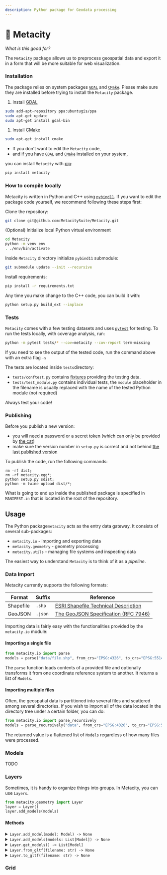 ```yaml
---
description: Python package for Geodata processing
---
```


# 🌆 Metacity

_What is this good for?_

The `Metacity` package allows us to preprocess geospatial data and export it in a form that will be more suitable for web visualization.&#x20;

### Installation

The package relies on system packages [`GDAL`](https://gdal.org) and [`CMake`](https://cmake.org). Please make sure they are installed before trying to install the `Metacity` package.

1. Install [GDAL](https://mothergeo-py.readthedocs.io/en/latest/development/how-to/gdal-ubuntu-pkg.html)

```bash
sudo add-apt-repository ppa:ubuntugis/ppa
sudo apt-get update
sudo apt-get install gdal-bin
```

1. Install [CMake](https://cmake.org/download/)

```bash
sudo apt-get install cmake
```

* If you don't want to edit the `Metacity` code,
* and if you have [`GDAL`](https://gdal.org) and [`CMake`](https://cmake.org) installed on your system,

you can install `Metacity` with [pip](https://pypi.org/project/metacity/):

```bash
pip install metacity
```

### How to compile locally

Metacity is written in Python and C++ using [`pybind11`](https://github.com/pybind/pybind11). If you want to edit the package code yourself, we recommend following these steps first:&#x20;

Clone the repository:

```bash
git clone git@github.com:MetacitySuite/Metacity.git
```

(Optional) Initialize local Python virtual environment

```bash
cd Metacity
python -m venv env
. ./env/bin/activate
```

Inside `Metacity` directory initialize `pybind11` submodule:

```bash
git submodule update --init --recursive
```

Install requirements:

```bash
pip install -r requirements.txt
```

Any time you make change to the C++ code, you can build it with:

```bash
python setup.py build_ext --inplace
```

### Tests

`Metacity` comes with a few testing datasets and uses [`pytest`](https://docs.pytest.org/en/7.1.x/) for testing. To run the tests locally, with coverage analysis, run:

```bash
python -m pytest tests/* --cov=metacity --cov-report term-missing
```

If you need to see the output of the tested code, run the command above with an extra flag `-s`

The tests are located inside `tests`directory:

* `tests/conftest.py` contains [fixtures](https://docs.pytest.org/en/6.2.x/fixture.html) providing the testing data.
* `tests/test_module.py` contains individual tests, the `module` placeholder in the filename is usually replaced with the name of the tested Python module (not required)

Always test your code!

### Publishing

Before you publish a new version:

* you will need a password or a secret token (which can only be provided by [the cat](https://github.com/vojtatom))
* make sure the version number in `setup.py` is correct and not behind [the last published version](https://pypi.org/project/metacity/)

To publish the code, run the following commands:

```
rm -rf dist;
rm -rf metacity.egg*;
python setup.py sdist; 
python -m twine upload dist/*;
```

What is going to end up inside the published package is specified in `MANIFEST.in` that is located in the root of the repository.

## Usage

The Python package`metacity` acts as the entry data gateway. It consists of several sub-packages:

* `metacity.io` - importing and exporting data
* `metacity.geometry` - geometry processing
* `metacity.utils` - managing file systems and inspecting data

The easiest way to understand `Metacity` is to think of it as a _pipeline_.

### Data Import

Metacity currently supports the following formats:

| Format    | Suffix  | Reference                                                                                                                                             |
| --------- | ------- | ----------------------------------------------------------------------------------------------------------------------------------------------------- |
| Shapefile | `.shp`  | [ESRI Shapefile Technical Description](https://www.esri.com/content/dam/esrisites/sitecore-archive/Files/Pdfs/library/whitepapers/pdfs/shapefile.pdf) |
| GeoJSON   | `.json` | [The GeoJSON Specification (RFC 7946)](https://geojson.org)                                                                                           |

Importing data is fairly easy with the functionalities provided by the `metacity.io` module:

#### Importing a single file

```python
from metacity.io import parse
models = parse("data/file.shp", from_crs="EPSG:4326", to_crs="EPSG:5514")
```

The `parse` function loads contents of a provided file and optionally transforms it from one coordinate reference system to another. It returns a list of `Models`.

#### Importing multiple files

Often, the geospatial data is partitioned into several files and scattered among several directories. If you wish to import all of the data located in the directory tree under a certain folder, you can do:

```python
from metacity.io import parse_recursively
models = parse_recursively("data", from_crs="EPSG:4326", to_crs="EPSG:5514")
```

The returned value is a flattened list of `Models` regardless of how many files were processed.

### Models

TODO

### Layers

Sometimes, it is handy to organize things into groups. In Metacity, you can use `Layers`.

```python
from metacity.geometry import Layer
layer = Layer()
layer.add_models(models)
```

#### Methods

<details>

<summary><code>Layer.add_model(model: Model) -> None</code></summary>

Adds a single model into the layer, returns `None`

</details>

<details>

<summary><code>Layer.add_models(models: List[Model]) -> None</code></summary>

Adds a list of models into the layer, returns `None`

</details>

<details>

<summary><code>Layer.get_models() -> List[Model]</code></summary>

Returns a list of `Models` stored in `Layer`. Deleting a `Model` from the returned list does not remove it from the `Layer`. The models are not copied.

</details>

<details>

<summary><code>Layer.from_gltf(filename: str) -> None</code></summary>

Loads a `Layer` from `.gltf` file. All geometry and metadata are preserved.

</details>

<details>

<summary><code>Layer.to_gltf(filename: str) -> None</code></summary>

Saves `Layer` contents into a `.gltf` file. All geometry and metadata are preserved.

</details>

### Grid
